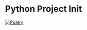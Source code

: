 # Python Project Init
[![Poetry](https://img.shields.io/endpoint?url=https://python-poetry.org/badge/v0.json)](https://python-poetry.org/)
